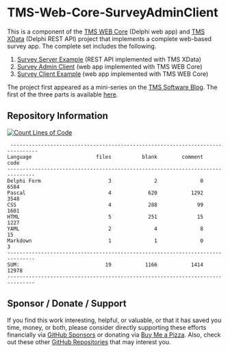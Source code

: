 # TMS-Web-Core-SurveyAdminClient
This is a component of the [TMS WEB Core](https://www.tmssoftware.com/site/tmswebcore.asp) (Delphi web app) and [TMS XData](https://www.tmssoftware.com/site/xdata.asp) (Delphi REST API) project that implements a complete web-based survey app. The complete set includes the following.

1. [Survey Server Example](https://github.com/500Foods/TMS-XData-SurveyServerExample) (REST API implemented with TMS XData)
2. [Survey Admin Client](https://github.com/500Foods/TMS-Web-Core-SurveyAdminClient) (web app implemented with TMS WEB Core)
3. [Survey Client Example](https://github.com/500Foods/TMS-WEB-Core-SurveyClientExample) (web app implemented with TMS WEB Core)

The project first appeared as a mini-series on the [TMS Software Blog](https://www.tmssoftware.com/site/blog.asp). The first of the three parts is available [here](https://www.tmssoftware.com/site/tmswebcore.asp).
## Repository Information
[![Count Lines of Code](https://github.com/500Foods/TMS-Web-Core-SurveyAdminClient/actions/workflows/main.yml/badge.svg)](https://github.com/500Foods/TMS-Web-Core-SurveyAdminClient/actions/workflows/main.yml)
```
 -------------------------------------------------------------------------------
Language                     files          blank        comment           code
-------------------------------------------------------------------------------
Delphi Form                      3              2              0           6584
Pascal                           4            620           1292           3548
CSS                              4            288             99           1601
HTML                             5            251             15           1227
YAML                             2              4              8             15
Markdown                         1              1              0              3
-------------------------------------------------------------------------------
SUM:                            19           1166           1414          12978
-------------------------------------------------------------------------------
```

## Sponsor / Donate / Support
If you find this work interesting, helpful, or valuable, or that it has saved you time, money, or both, please consider directly supporting these efforts financially via [GitHub Sponsors](https://github.com/sponsors/500Foods) or donating via [Buy Me a Pizza](https://www.buymeacoffee.com/andrewsimard500). Also, check out these other [GitHub Repositories](https://github.com/500Foods?tab=repositories&q=&sort=stargazers) that may interest you.


